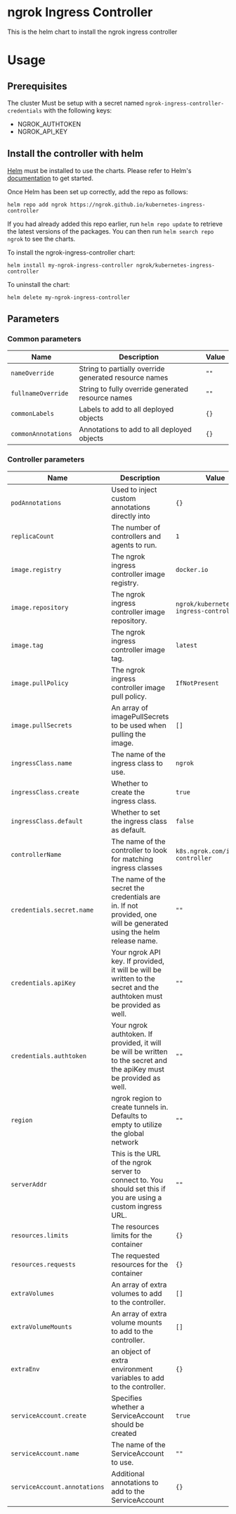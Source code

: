 # ngrok Ingress Controller

This is the helm chart to install the ngrok ingress controller

# Usage

## Prerequisites

The cluster Must be setup with a secret named `ngrok-ingress-controller-credentials` with the following keys:
* NGROK_AUTHTOKEN
* NGROK_API_KEY

## Install the controller with helm

[Helm](https://helm.sh) must be installed to use the charts.  Please refer to
Helm's [documentation](https://helm.sh/docs) to get started.

Once Helm has been set up correctly, add the repo as follows:

`helm repo add ngrok https://ngrok.github.io/kubernetes-ingress-controller`

If you had already added this repo earlier, run `helm repo update` to retrieve
the latest versions of the packages.  You can then run `helm search repo ngrok` to see the charts.

To install the ngrok-ingress-controller chart:

`helm install my-ngrok-ingress-controller ngrok/kubernetes-ingress-controller`

To uninstall the chart:

`helm delete my-ngrok-ingress-controller`

<!-- Parameters are auto generated via @bitnami/readme-generator-for-helm -->
## Parameters

### Common parameters

| Name                | Description                                           | Value |
| ------------------- | ----------------------------------------------------- | ----- |
| `nameOverride`      | String to partially override generated resource names | `""`  |
| `fullnameOverride`  | String to fully override generated resource names     | `""`  |
| `commonLabels`      | Labels to add to all deployed objects                 | `{}`  |
| `commonAnnotations` | Annotations to add to all deployed objects            | `{}`  |


### Controller parameters

| Name                         | Description                                                                                                           | Value                                 |
| ---------------------------- | --------------------------------------------------------------------------------------------------------------------- | ------------------------------------- |
| `podAnnotations`             | Used to inject custom annotations directly into                                                                       | `{}`                                  |
| `replicaCount`               | The number of controllers and agents to run.                                                                          | `1`                                   |
| `image.registry`             | The ngrok ingress controller image registry.                                                                          | `docker.io`                           |
| `image.repository`           | The ngrok ingress controller image repository.                                                                        | `ngrok/kubernetes-ingress-controller` |
| `image.tag`                  | The ngrok ingress controller image tag.                                                                               | `latest`                              |
| `image.pullPolicy`           | The ngrok ingress controller image pull policy.                                                                       | `IfNotPresent`                        |
| `image.pullSecrets`          | An array of imagePullSecrets to be used when pulling the image.                                                       | `[]`                                  |
| `ingressClass.name`          | The name of the ingress class to use.                                                                                 | `ngrok`                               |
| `ingressClass.create`        | Whether to create the ingress class.                                                                                  | `true`                                |
| `ingressClass.default`       | Whether to set the ingress class as default.                                                                          | `false`                               |
| `controllerName`             | The name of the controller to look for matching ingress classes                                                       | `k8s.ngrok.com/ingress-controller`    |
| `credentials.secret.name`    | The name of the secret the credentials are in. If not provided, one will be generated using the helm release name.    | `""`                                  |
| `credentials.apiKey`         | Your ngrok API key. If provided, it will be will be written to the secret and the authtoken must be provided as well. | `""`                                  |
| `credentials.authtoken`      | Your ngrok authtoken. If provided, it will be will be written to the secret and the apiKey must be provided as well.  | `""`                                  |
| `region`                     | ngrok region to create tunnels in. Defaults to empty to utilize the global network                                    | `""`                                  |
| `serverAddr`                 | This is the URL of the ngrok server to connect to. You should set this if you are using a custom ingress URL.         | `""`                                  |
| `resources.limits`           | The resources limits for the container                                                                                | `{}`                                  |
| `resources.requests`         | The requested resources for the container                                                                             | `{}`                                  |
| `extraVolumes`               | An array of extra volumes to add to the controller.                                                                   | `[]`                                  |
| `extraVolumeMounts`          | An array of extra volume mounts to add to the controller.                                                             | `[]`                                  |
| `extraEnv`                   | an object of extra environment variables to add to the controller.                                                    | `{}`                                  |
| `serviceAccount.create`      | Specifies whether a ServiceAccount should be created                                                                  | `true`                                |
| `serviceAccount.name`        | The name of the ServiceAccount to use.                                                                                | `""`                                  |
| `serviceAccount.annotations` | Additional annotations to add to the ServiceAccount                                                                   | `{}`                                  |

